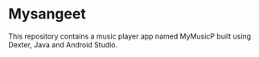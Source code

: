 # Mysangeet
This repository contains a music player app named MyMusicP built using Dexter, Java and Android Studio.
